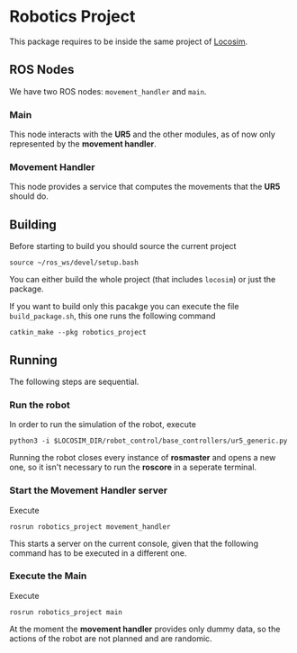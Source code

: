 # Robotics Project

This package requires to be inside the same project of [Locosim](https://github.com/mfocchi/locosim).

## ROS Nodes
We have two ROS nodes: `movement_handler` and `main`.

### Main
This node interacts with the **UR5** and the other modules, as of now only represented by the **movement handler**. 

### Movement Handler
This node provides a service that computes the movements that the **UR5** should do.

## Building
Before starting to build you should source the current project
```
source ~/ros_ws/devel/setup.bash
```

You can either build the whole project (that includes `locosim`) or just the package.

If you want to build only this pacakge you can execute the file `build_package.sh`, this one runs the following command

```
catkin_make --pkg robotics_project
```

## Running
The following steps are sequential.

### Run the robot
In order to run the simulation of the robot, execute
```
python3 -i $LOCOSIM_DIR/robot_control/base_controllers/ur5_generic.py
```

Running the robot closes every instance of **rosmaster** and opens a new one, so it isn't necessary to run the **roscore** in a seperate terminal.

### Start the Movement Handler server
Execute
```
rosrun robotics_project movement_handler
```
This starts a server on the current console, given that the following command has to be executed in a different one.

### Execute the Main
Execute
```
rosrun robotics_project main
```
At the moment the **movement handler** provides only dummy data, so the actions of the robot are not planned and are randomic.
